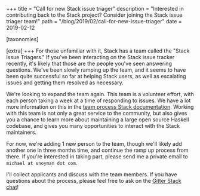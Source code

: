 +++
title = "Call for new Stack issue triager"
description = "Interested in contributing back to the Stack project? Consider joining the Stack issue triager team!"
path = "/blog/2019/02/call-for-new-issue-triager"
date = 2019-02-12

[taxonomies]

[extra]
+++
For those unfamiliar with it, Stack has a team called the "Stack Issue
Triagers." If you've been interacting on the Stack issue tracker recently, it's
likely that those are the people you've seen answering questions. We've been
slowly ramping up the team, and it seems to have been quite successful so far
at helping Stack users, as well as escalating issues and getting them resolved
as necessary.

We're looking to expand the team again. This team is a volunteer effort, with
each person taking a week at a time of responding to issues. We have a lot more
information on this in the [team process Stack
documentation](https://github.com/commercialhaskell/stack/blob/master/doc/maintainers/team_process.md).
Working with this team is not only a great service to the community, but also
gives you a chance to learn more about maintaining a large open source Haskell
codebase, and gives you many opportunities to interact with the Stack maintainers.

For now, we're adding 1 new person to the team, though we'll likely add another
one in three months time, and continue the ramp up process from there. If
you're interested in taking part, please send me a private email to `michael at
snoyman dot com`.

 I'll collect applicants and discuss with the team members. If you have
questions about the process, please feel free to ask on the [Gitter Stack
chat](https://gitter.im/commercialhaskell/stack)!


